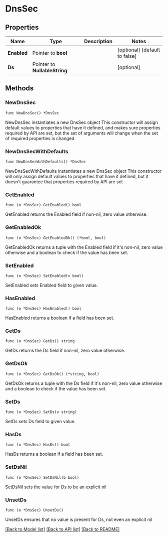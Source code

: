 # DnsSec

## Properties

Name | Type | Description | Notes
------------ | ------------- | ------------- | -------------
**Enabled** | Pointer to **bool** |  | [optional] [default to false]
**Ds** | Pointer to **NullableString** |  | [optional] 

## Methods

### NewDnsSec

`func NewDnsSec() *DnsSec`

NewDnsSec instantiates a new DnsSec object
This constructor will assign default values to properties that have it defined,
and makes sure properties required by API are set, but the set of arguments
will change when the set of required properties is changed

### NewDnsSecWithDefaults

`func NewDnsSecWithDefaults() *DnsSec`

NewDnsSecWithDefaults instantiates a new DnsSec object
This constructor will only assign default values to properties that have it defined,
but it doesn't guarantee that properties required by API are set

### GetEnabled

`func (o *DnsSec) GetEnabled() bool`

GetEnabled returns the Enabled field if non-nil, zero value otherwise.

### GetEnabledOk

`func (o *DnsSec) GetEnabledOk() (*bool, bool)`

GetEnabledOk returns a tuple with the Enabled field if it's non-nil, zero value otherwise
and a boolean to check if the value has been set.

### SetEnabled

`func (o *DnsSec) SetEnabled(v bool)`

SetEnabled sets Enabled field to given value.

### HasEnabled

`func (o *DnsSec) HasEnabled() bool`

HasEnabled returns a boolean if a field has been set.

### GetDs

`func (o *DnsSec) GetDs() string`

GetDs returns the Ds field if non-nil, zero value otherwise.

### GetDsOk

`func (o *DnsSec) GetDsOk() (*string, bool)`

GetDsOk returns a tuple with the Ds field if it's non-nil, zero value otherwise
and a boolean to check if the value has been set.

### SetDs

`func (o *DnsSec) SetDs(v string)`

SetDs sets Ds field to given value.

### HasDs

`func (o *DnsSec) HasDs() bool`

HasDs returns a boolean if a field has been set.

### SetDsNil

`func (o *DnsSec) SetDsNil(b bool)`

 SetDsNil sets the value for Ds to be an explicit nil

### UnsetDs
`func (o *DnsSec) UnsetDs()`

UnsetDs ensures that no value is present for Ds, not even an explicit nil

[[Back to Model list]](../README.md#documentation-for-models) [[Back to API list]](../README.md#documentation-for-api-endpoints) [[Back to README]](../README.md)


